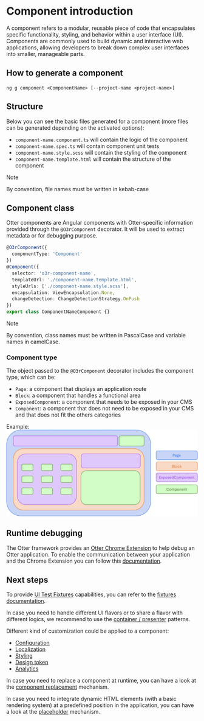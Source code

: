 # Component introduction

A component refers to a modular, reusable piece of code that encapsulates specific functionality, styling, and behavior within a user interface (UI). Components are commonly used to build dynamic and interactive web applications, allowing developers to break down complex user interfaces into smaller, manageable parts.

## How to generate a component

```shell
ng g component <ComponentName> [--project-name <project-name>]
```

## Structure
Below you can see the basic files generated for a component (more files can be generated depending on the activated options):
- `component-name.component.ts` will contain the logic of the component
- `component-name.spec.ts` will contain component unit tests
- `component-name.style.scss` will contain the styling of the component
- `component-name.template.html` will contain the structure of the component

> [!NOTE]
> By convention, file names must be written in kebab-case


## Component class
Otter components are Angular components with Otter-specific information provided through the `@O3rComponent` decorator.
It will be used to extract metadata or for debugging purpose.

```typescript
@O3rComponent({
  componentType: 'Component'
})
@Component({
  selector: 'o3r-component-name',
  templateUrl: './component-name.template.html',
  styleUrls: ['./component-name.style.scss'],
  encapsulation: ViewEncapsulation.None,
  changeDetection: ChangeDetectionStrategy.OnPush
})
export class ComponentNameComponent {}
```

> [!NOTE]
> By convention, class names must be written in PascalCase and variable names in camelCase.

### Component type
The object passed to the `@O3rComponent` decorator includes the component type, which can be:
- `Page`: a component that displays an application route
- `Block`: a component that handles a functional area
- `ExposedComponent`: a component that needs to be exposed in your CMS
- `Component`: a component that does not need to be exposed in your CMS and that does not fit the others categories

Example:
![Component type example](../../assets/schemas/component-type-example.png)

## Runtime debugging

The Otter framework provides an [Otter Chrome Extension](https://chrome.google.com/webstore/detail/otter-devtools/aejabgendbpckkdnjaphhlifbhepmbne) to help debug an Otter application.
To enable the communication between your application and the Chrome Extension you can follow this [documentation](../dev-tools/chrome-devtools.md).

## Next steps

To provide [UI Test Fixtures](https://en.wikipedia.org/wiki/Test_fixture#Software) capabilities, you can refer to the [fixtures documentation](./FIXTURES.md).

In case you need to handle different UI flavors or to share a flavor with different logics, we recommend to use the [container / presenter](./CONTAINER_PRESENTER.md) patterns.

Different kind of customization could be applied to a component:

* [Configuration](../configuration/OVERVIEW.md)
* [Localization](../localization/LOCALIZATION.md)
* [Styling](../styling/THEME.md)
* [Design token](../design/TECHNICAL_DOCUMENTATION.md)
* [Analytics](../analytics/ANALYTICS.md)

In case you need to replace a component at runtime, you can have a look at the [component replacement](./COMPONENT_REPLACEMENT.md) mechanism.

In case you need to integrate dynamic HTML elements (with a basic rendering system) at a predefined position in the application, you can have a look at the [placeholder](./PLACEHOLDERS.md) mechanism.

